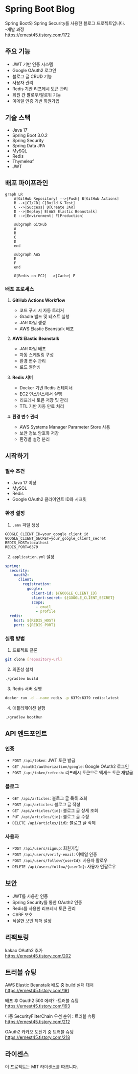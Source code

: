 # Spring Boot Blog

Spring Boot와 Spring Security를 사용한 블로그 프로젝트입니다.   
-개발 과정   
https://ernest45.tistory.com/172

## 주요 기능

- JWT 기반 인증 시스템
- Google OAuth2 로그인
- 블로그 글 CRUD 기능
- 사용자 관리
- Redis 기반 리프레시 토큰 관리
- 회원 간 팔로우/팔로워 기능
- 이메일 인증 기반 회원가입

## 기술 스택

- Java 17
- Spring Boot 3.0.2
- Spring Security
- Spring Data JPA
- MySQL
- Redis
- Thymeleaf
- JWT

## 배포 파이프라인

```mermaid
graph LR
    A[GitHub Repository] -->|Push| B[GitHub Actions]
    B -->|CI/CD| C[Build & Test]
    C -->|Success| D[Create JAR]
    D -->|Deploy| E[AWS Elastic Beanstalk]
    E -->|Environment| F[Production]
    
    subgraph GitHub
    A
    B
    C
    D
    end
    
    subgraph AWS
    E
    F
    end

    G[Redis on EC2] -->|Cache| F
```

### 배포 프로세스

1. **GitHub Actions Workflow**
   - 코드 푸시 시 자동 트리거
   - Gradle 빌드 및 테스트 실행
   - JAR 파일 생성
   - AWS Elastic Beanstalk 배포

2. **AWS Elastic Beanstalk**
   - JAR 파일 배포
   - 자동 스케일링 구성
   - 환경 변수 관리
   - 로드 밸런싱

3. **Redis 서버**
   - Docker 기반 Redis 컨테이너
   - EC2 인스턴스에서 실행
   - 리프레시 토큰 저장 및 관리
   - TTL 기반 자동 만료 처리

4. **환경 변수 관리**
   - AWS Systems Manager Parameter Store 사용
   - 보안 정보 암호화 저장
   - 환경별 설정 분리

## 시작하기

### 필수 조건

- Java 17 이상
- MySQL
- Redis
- Google OAuth2 클라이언트 ID와 시크릿

### 환경 설정

1. `.env` 파일 생성
```env
GOOGLE_CLIENT_ID=your_google_client_id
GOOGLE_CLIENT_SECRET=your_google_client_secret
REDIS_HOST=localhost
REDIS_PORT=6379
```

2. `application.yml` 설정
```yaml
spring:
  security:
    oauth2:
      client:
        registration:
          google:
            client-id: ${GOOGLE_CLIENT_ID}
            client-secret: ${GOOGLE_CLIENT_SECRET}
            scope:
              - email
              - profile
  redis:
    host: ${REDIS_HOST}
    port: ${REDIS_PORT}
```

### 실행 방법

1. 프로젝트 클론
```bash
git clone [repository-url]
```

2. 의존성 설치
```bash
./gradlew build
```

3. Redis 서버 실행
```bash
docker run -d --name redis -p 6379:6379 redis:latest
```

4. 애플리케이션 실행
```bash
./gradlew bootRun
```

## API 엔드포인트

### 인증
- `POST /api/token`: JWT 토큰 발급
- `GET /oauth2/authorization/google`: Google OAuth2 로그인
- `POST /api/token/refresh`: 리프레시 토큰으로 액세스 토큰 재발급

### 블로그
- `GET /api/articles`: 블로그 글 목록 조회
- `POST /api/articles`: 블로그 글 작성
- `GET /api/articles/{id}`: 블로그 글 상세 조회
- `PUT /api/articles/{id}`: 블로그 글 수정
- `DELETE /api/articles/{id}`: 블로그 글 삭제

### 사용자
- `POST /api/users/signup`: 회원가입
- `POST /api/users/verify-email`: 이메일 인증
- `POST /api/users/follow/{userId}`: 사용자 팔로우
- `DELETE /api/users/follow/{userId}`: 사용자 언팔로우

## 보안

- JWT를 사용한 인증
- Spring Security를 통한 OAuth2 인증
- Redis를 사용한 리프레시 토큰 관리
- CSRF 보호
- 적절한 보안 헤더 설정

## 리팩토링
kakao OAuth2 추가   
https://ernest45.tistory.com/202

## 트러블 슈팅
AWS Elastic Beanstalk 배포 중 build 실패 대처   
https://ernest45.tistory.com/191

배포 후 Oauth2 500 에러? -트러블 슈팅   
https://ernest45.tistory.com/193

다중 SecurityFilterChain 우선 순위 : 트러블 슈팅   
https://ernest45.tistory.com/212

OAuth2 카카오 도전기 중 트러블 슈팅   
https://ernest45.tistory.com/218


## 라이센스

이 프로젝트는 MIT 라이센스를 따릅니다. 
